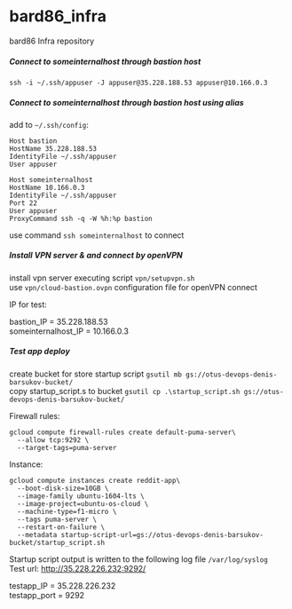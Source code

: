 # bard86_infra
bard86 Infra repository
  
##### Connect to someinternalhost through bastion host  
`ssh -i ~/.ssh/appuser -J appuser@35.228.188.53 appuser@10.166.0.3`

##### Connect to someinternalhost through bastion host using alias  
add to `~/.ssh/config`:  

```console
Host bastion
HostName 35.228.188.53
IdentityFile ~/.ssh/appuser
User appuser
```

```console
Host someinternalhost
HostName 10.166.0.3
IdentityFile ~/.ssh/appuser
Port 22
User appuser
ProxyCommand ssh -q -W %h:%p bastion
```

use command `ssh someinternalhost` to connect  
  
##### Install VPN server & and connect by openVPN  
install vpn server executing script `vpn/setupvpn.sh`  
use `vpn/cloud-bastion.ovpn` configuration file for openVPN connect  
  
IP for test:  
  
bastion_IP = 35.228.188.53  
someinternalhost_IP = 10.166.0.3  
  
##### Test app deploy  
create bucket for store startup script `gsutil mb gs://otus-devops-denis-barsukov-bucket/`  
copy startup_script.s to bucket `gsutil cp .\startup_script.sh gs://otus-devops-denis-barsukov-bucket/`  
  
Firewall rules:  
```console
gcloud compute firewall-rules create default-puma-server\
  --allow tcp:9292 \
  --target-tags=puma-server
```
  
Instance:  
```console
gcloud compute instances create reddit-app\
  --boot-disk-size=10GB \
  --image-family ubuntu-1604-lts \
  --image-project=ubuntu-os-cloud \
  --machine-type=f1-micro \
  --tags puma-server \
  --restart-on-failure \
  --metadata startup-script-url=gs://otus-devops-denis-barsukov-bucket/startup_script.sh
```
  
Startup script output is written to the following log file `/var/log/syslog`  
Test url: http://35.228.226.232:9292/  
  
testapp_IP = 35.228.226.232  
testapp_port = 9292  

